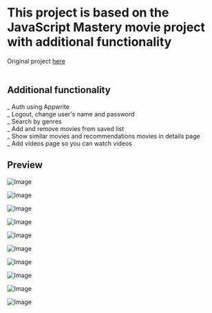 # This project is based on the JavaScript Mastery movie project with additional functionality
Original project <a href="https://www.youtube.com/watch?v=f8Z9JyB2EIE">here</a><br /><br />
## Additional functionality<br />
_ Auth using Appwrite<br />
_ Logout, change user's name and password<br />
_ Search by genres<br />
_ Add and remove movies from saved list<br />
_ Show similar movies and recommendations movies in details page<br />
_ Add videos page so you can watch videos<br />

## Preview
![Image](https://github.com/user-attachments/assets/3a86c3af-4b1b-43f3-8839-3042a6ab4ad2)

![Image](https://github.com/user-attachments/assets/65e5f7e3-fa2e-4ced-9f21-a0c5fbc85ae2)

![Image](https://github.com/user-attachments/assets/813aed7a-757a-40b1-a958-36144ee4e95b)

![Image](https://github.com/user-attachments/assets/1b457745-3b56-4be5-97a6-1c61ae807db4)

![Image](https://github.com/user-attachments/assets/ea476610-889e-4f87-847a-ed0687e0a5e6)

![Image](https://github.com/user-attachments/assets/d0711016-a974-42c0-a907-4e2d404a5028)

![Image](https://github.com/user-attachments/assets/eb291839-9d00-4c27-aeba-23c6778555fd)

![Image](https://github.com/user-attachments/assets/54eb6461-a58d-488a-ae34-c4d0302f0e28)

![Image](https://github.com/user-attachments/assets/9e9b890b-422a-457a-9d40-28a88c99ab9e)

![Image](https://github.com/user-attachments/assets/24ecdedd-936a-455b-9d4e-4ea07d481be2)
